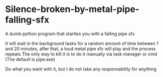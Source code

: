 # Silence-broken-by-metal-pipe-falling-sfx
A dumb python program that startles you with a falling pipe sfx

It will wait in the background tasks for a random amount of time between 1 and 20 minutes, after that, a loud metal pipe sfx will play and the process repeats
The only way to kill it is to do it manually via task manager or cmd (The default is pipe.exe)

Do what you want with it, but I do not take any responsability for anything

